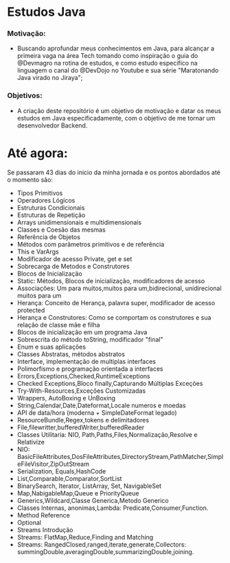 # Estudos Java

### Motivação: 
 - Buscando aprofundar meus conhecimentos em Java, para alcançar a primeira vaga na área Tech tomando como inspiração o guia 
do @Devmagro na rotina de estudos, e como estudo especifico na linguagem o canal do @DevDojo no Youtube e sua série "Maratonando Java virado no Jiraya";

### Objetivos:
- A criação deste repositório é um objetivo de motivação e datar os meus estudos em Java especificadamente, com o objetivo de me tornar um desenvolvedor Backend.
# Até agora:
 Se passaram 43 dias do inicio da minha jornada e os pontos abordados até o momento são:
- Tipos Primitivos
- Operadores Lógicos
- Estruturas Condicionais
- Estruturas de Repetição
- Arrays unidimensionais e multidimensionais
- Classes e Coesão das mesmas
- Referência de Objetos
- Métodos com parâmetros primitivos e de referência
- This e VarArgs
- Modificador de acesso Private, get e set
- Sobrecarga de Metodos e Construtores
- Blocos de Inicialização
- Static: Métodos, Blocos de inicialização, modificadores de acesso
- Associações: Um para muitos,muitos para um,bidirecional, unidirecional muitos para um
- Herança: Conceito de Herança, palavra super, modificador de acesso protected
- Herança e Construtores: Como se comportam os construtores e sua relação de classe mãe e filha
- Blocos de inicialização em um programa Java
- Sobrescrita do método toString, modificador "final"
- Enum e suas aplicações
- Classes Abstratas, métodos abstratos
- Interface, implementação de multiplas interfaces
- Polimorfismo e programação orientada a interfaces
- Errors,Exceptions,Checked,RuntimeExceptions
- Checked Exceptions,Bloco finally,Capturando Múltiplas Exceções
- Try-With-Resources,Exceções Customizadas
- Wrappers, AutoBoxing e UnBoxing
- String,Calendar,Date,Dateformat,Locale numeros e moedas
- API de data/hora (moderna + SimpleDateFormat legado)
- ResourceBundle,Regex,tokens e delimitadores
- File,filewritter,bufferedWriter,bufferedReader
- Classes Utilitaria: NIO, Path,Paths,Files,Normalização,Resolve e Relativize
- NIO: BasicFileAttributes,DosFileAttributes,DirectoryStream,PathMatcher,SimpleFileVisitor,ZipOutStream
- Serialization, Equals,HashCode
- List,Comparable,Comparator,SortList
- BinarySearch, Iterator, ListArray, Set, NavigableSet
- Map,NabigableMap,Queue e PriorityQueue
- Generics,Wildcard,Classe Generica,Metodo Generico
- Classes Internas, anonimas,Lambda: Predicate,Consumer,Function.
- Method Reference
- Optional
- Streams Introdução
- Streams: FlatMap,Reduce,Finding and Matching
- Streams: RangedClosed,ranged,iterate,generate,Collectors: summingDouble,averagingDouble,summarizingDouble,joining.